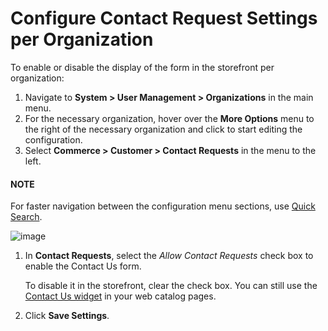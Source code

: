 <a id="sys-conf-commerce-customer-contact-request-organization"></a>

# Configure Contact Request Settings per Organization

To enable or disable the display of the form in the storefront per organization:

1. Navigate to **System > User Management > Organizations** in the main menu.
2. For the necessary organization, hover over the <i class="fa fa-ellipsis-h fa-lg" aria-hidden="true"></i> **More Options** menu to the right of the necessary organization and click <i class="fas fa-cog" aria-hidden="true"></i> to start editing the configuration.
3. Select **Commerce > Customer > Contact Requests** in the menu to the left.

#### NOTE
For faster navigation between the configuration menu sections, use [Quick Search](../../../../../configuration/quick-search.md#user-guide-system-configuration-quick-search).

![image](user/img/system/user_management/org_configuration/customers/ContactUsOrg.png)
1. In **Contact Requests**, select the *Allow Contact Requests* check box to enable the Contact Us form.

   To disable it in the storefront, clear the check box. You can still use the [Contact Us widget](../../../../../../marketing/landing-pages/index.md#user-guide-landing-pages-create) in your web catalog pages.
2. Click **Save Settings**.

<!-- fa-bars = fa-navicon -->
<!-- Ic Tiles is used as Set As Default in saved views, and as tiles in display layout options -->
<!-- IcPencil refers to Rename in Commerce and Inline Editing in CRM -->
<!-- Check mark in the square. -->
<!-- SortDesc is also used as drop-down arrow -->
